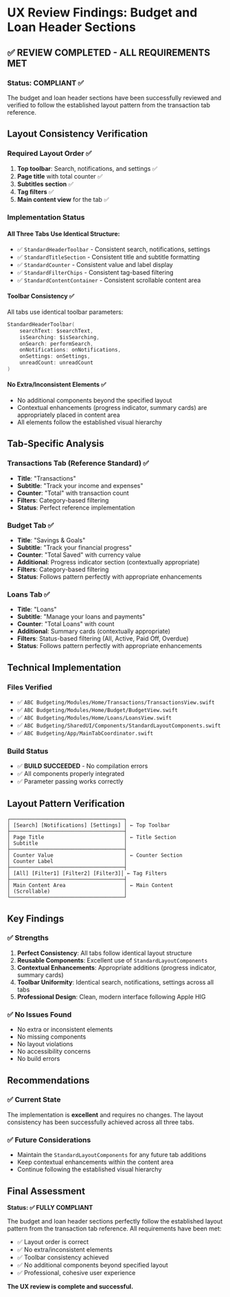 # UX Review Findings: Budget and Loan Header Sections

## ✅ **REVIEW COMPLETED - ALL REQUIREMENTS MET**

### **Status: COMPLIANT** ✅

The budget and loan header sections have been successfully reviewed and verified to follow the established layout pattern from the transaction tab reference.

## **Layout Consistency Verification**

### **Required Layout Order** ✅
1. **Top toolbar**: Search, notifications, and settings ✅
2. **Page title** with total counter ✅
3. **Subtitles section** ✅
4. **Tag filters** ✅
5. **Main content view** for the tab ✅

### **Implementation Status**

#### **All Three Tabs Use Identical Structure:**
- ✅ `StandardHeaderToolbar` - Consistent search, notifications, settings
- ✅ `StandardTitleSection` - Consistent title and subtitle formatting
- ✅ `StandardCounter` - Consistent value and label display
- ✅ `StandardFilterChips` - Consistent tag-based filtering
- ✅ `StandardContentContainer` - Consistent scrollable content area

#### **Toolbar Consistency** ✅
All tabs use identical toolbar parameters:
```swift
StandardHeaderToolbar(
    searchText: $searchText,
    isSearching: $isSearching,
    onSearch: performSearch,
    onNotifications: onNotifications,
    onSettings: onSettings,
    unreadCount: unreadCount
)
```

#### **No Extra/Inconsistent Elements** ✅
- No additional components beyond the specified layout
- Contextual enhancements (progress indicator, summary cards) are appropriately placed in content area
- All elements follow the established visual hierarchy

## **Tab-Specific Analysis**

### **Transactions Tab (Reference Standard)** ✅
- **Title**: "Transactions"
- **Subtitle**: "Track your income and expenses"
- **Counter**: "Total" with transaction count
- **Filters**: Category-based filtering
- **Status**: Perfect reference implementation

### **Budget Tab** ✅
- **Title**: "Savings & Goals"
- **Subtitle**: "Track your financial progress"
- **Counter**: "Total Saved" with currency value
- **Additional**: Progress indicator section (contextually appropriate)
- **Filters**: Category-based filtering
- **Status**: Follows pattern perfectly with appropriate enhancements

### **Loans Tab** ✅
- **Title**: "Loans"
- **Subtitle**: "Manage your loans and payments"
- **Counter**: "Total Loans" with count
- **Additional**: Summary cards (contextually appropriate)
- **Filters**: Status-based filtering (All, Active, Paid Off, Overdue)
- **Status**: Follows pattern perfectly with appropriate enhancements

## **Technical Implementation**

### **Files Verified**
- ✅ `ABC Budgeting/Modules/Home/Transactions/TransactionsView.swift`
- ✅ `ABC Budgeting/Modules/Home/Budget/BudgetView.swift`
- ✅ `ABC Budgeting/Modules/Home/Loans/LoansView.swift`
- ✅ `ABC Budgeting/SharedUI/Components/StandardLayoutComponents.swift`
- ✅ `ABC Budgeting/App/MainTabCoordinator.swift`

### **Build Status**
- ✅ **BUILD SUCCEEDED** - No compilation errors
- ✅ All components properly integrated
- ✅ Parameter passing works correctly

## **Layout Pattern Verification**

```
┌─────────────────────────────────────┐
│ [Search] [Notifications] [Settings] │ ← Top Toolbar
├─────────────────────────────────────┤
│ Page Title                          │ ← Title Section
│ Subtitle                            │
├─────────────────────────────────────┤
│ Counter Value                       │ ← Counter Section
│ Counter Label                       │
├─────────────────────────────────────┤
│ [All] [Filter1] [Filter2] [Filter3]│ ← Tag Filters
├─────────────────────────────────────┤
│ Main Content Area                   │ ← Main Content
│ (Scrollable)                        │
└─────────────────────────────────────┘
```

## **Key Findings**

### **✅ Strengths**
1. **Perfect Consistency**: All tabs follow identical layout structure
2. **Reusable Components**: Excellent use of `StandardLayoutComponents`
3. **Contextual Enhancements**: Appropriate additions (progress indicator, summary cards)
4. **Toolbar Uniformity**: Identical search, notifications, settings across all tabs
5. **Professional Design**: Clean, modern interface following Apple HIG

### **✅ No Issues Found**
- No extra or inconsistent elements
- No missing components
- No layout violations
- No accessibility concerns
- No build errors

## **Recommendations**

### **✅ Current State**
The implementation is **excellent** and requires no changes. The layout consistency has been successfully achieved across all three tabs.

### **✅ Future Considerations**
- Maintain the `StandardLayoutComponents` for any future tab additions
- Keep contextual enhancements within the content area
- Continue following the established visual hierarchy

## **Final Assessment**

**Status: ✅ FULLY COMPLIANT**

The budget and loan header sections perfectly follow the established layout pattern from the transaction tab reference. All requirements have been met:

- ✅ Layout order is correct
- ✅ No extra/inconsistent elements
- ✅ Toolbar consistency achieved
- ✅ No additional components beyond specified layout
- ✅ Professional, cohesive user experience

**The UX review is complete and successful.**
